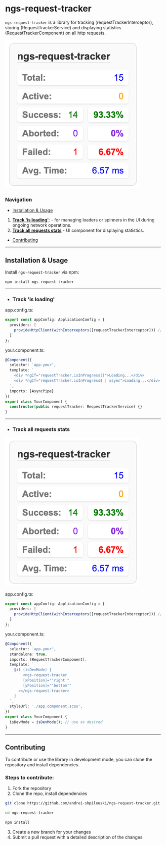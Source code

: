 # ngs-request-tracker

`ngs-request-tracker` is a library for tracking (requestTrackerInterceptor), storing (RequestTrackerService) and displaying statistics (RequestTrackerComponent) on all http requests.

![img.png](img.png)

### Navigation

- [Installation & Usage](#installation--usage)
1. **[Track 'is loading'](#--track-is-loading)**: - for managing loaders or spinners in the UI during ongoing network operations.
2. **[Track all requests stats]()** - UI component for displaying statistics.
- [Contributing](#contributing)

---

## Installation & Usage

Install `ngs-request-tracker` via npm:

```bash
npm install ngs-request-tracker
```

---

- ### Track 'is loading'

app.config.ts:
```typescript
export const appConfig: ApplicationConfig = {
  providers: [
    provideHttpClient(withInterceptors([requestTrackerInterceptor])) //add requestTrackerInterceptor interceptor
  ]
};
```

your.component.ts:
```typescript
@Component({
  selector: 'app-your',
  template: `
    <div *ngIf="requestTracker.isInProgress()">Loading...</div>
    <div *ngIf="requestTracker.isInProgress$ | async">Loading...</div>
  `,
  imports: [AsyncPipe]
})
export class YourComponent {
  constructor(public requestTracker: RequestTrackerService) {}
}
```

---

- ### Track all requests stats
![img.png](img.png)

app.config.ts:
```typescript
export const appConfig: ApplicationConfig = {
  providers: [
    provideHttpClient(withInterceptors([requestTrackerInterceptor])) //add requestTrackerInterceptor interceptor
  ]
};
```

your.component.ts:
```typescript
@Component({
  selector: 'app-your',
  standalone: true,
  imports: [RequestTrackerComponent],
  template: `
    @if (isDevMode) {
        <ngs-request-tracker
        [xPosition]="'right'" 
        [yPosition]="'bottom'"
      ></ngs-request-tracker>
    }
  `,
  styleUrl: './app.component.scss',
})
export class YourComponent {
  isDevMode = isDevMode(); // use as desired
}
```

---

## Contributing

To contribute or use the library in development mode, you can clone the repository and install dependencies.

### Steps to contribute:

1. Fork the repository
2. Clone the repo, install dependencies

```bash
git clone https://github.com/andrei-shpileuski/ngs-request-tracker.git
```

```bash
cd ngs-request-tracker
```

```bash
npm install
```

3. Create a new branch for your changes
4. Submit a pull request with a detailed description of the changes
